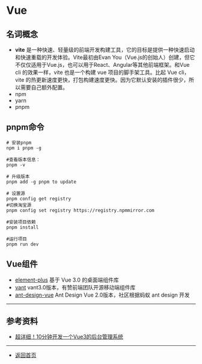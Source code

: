 # Vue

## 名词概念
   - **vite** 是一种快速、轻量级的前端开发构建工具，它的目标是提供一种快速启动和快速重载的开发体验。Vite最初由Evan You（Vue.js的创始人）创建，但它不仅仅适用于Vue.js，也可以用于React、Angular等其他前端框架。和Vue cli 的效果一样，vite 也是一个构建 vue 项目的脚手架工具。比起 Vue cli，vite 的热更新速度更快，打包构建速度更快。因为它默认安装的插件很少，所以需要自己额外配置。
   - npm
   - yarn
   - pnpm


## pnpm命令
  ```shell
  # 安装pnpm
  npm i pnpm -g
   
  #查看版本信息：
  pnpm -v

  # 升级版本
  pnpm add -g pnpm to update 

  # 设置源
  pnpm config get registry
  #切换淘宝源
  pnpm config set registry https://registry.npmmirror.com 

  #安装项目依赖 
  pnpm install

  #运行项目
  pnpm run dev

  ```

## Vue组件
  - [element-plus](https://element-plus.gitee.io/zh-CN/) 基于 Vue 3.0 的桌面端组件库
  - [vant](https://vant-contrib.gitee.io/vant/v3/#/zh-CN) vant3.0版本，有赞前端团队开源移动端组件库
  - [ant-design-vue](https://2x.antdv.com/components/overview/) Ant Design Vue 2.0版本，社区根据蚂蚁 ant design 开发

---
## 参考资料
  - [超详细！10分钟开发一个Vue3的后台管理系统](https://juejin.cn/post/7175760401701797947)

---

- [返回首页](../../README.md)